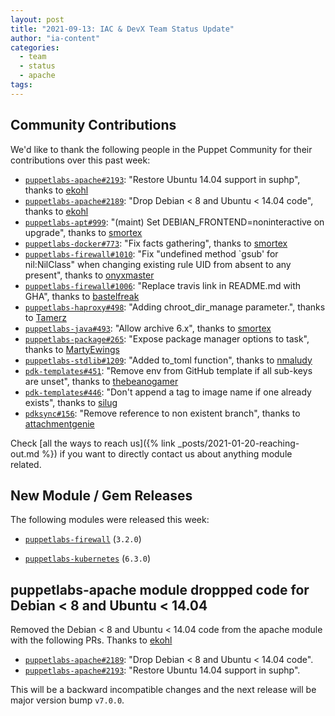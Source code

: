 ```yaml
---
layout: post
title: "2021-09-13: IAC & DevX Team Status Update"
author: "ia-content"
categories:
  - team
  - status
  - apache
tags:
---
```


## Community Contributions

We'd like to thank the following people in the Puppet Community for their contributions over this past week:

- [`puppetlabs-apache#2193`][puppetlabs-apache-pr-2193]: "Restore Ubuntu 14.04 support in suphp", thanks to [ekohl][ekohl]
- [`puppetlabs-apache#2189`][puppetlabs-apache-pr-2189]: "Drop Debian < 8 and Ubuntu < 14.04 code", thanks to [ekohl][ekohl]
- [`puppetlabs-apt#999`][puppetlabs-apt-pr-999]: "(maint) Set DEBIAN_FRONTEND=noninteractive on upgrade", thanks to [smortex][smortex]
- [`puppetlabs-docker#773`][puppetlabs-docker-pr-773]: "Fix facts gathering", thanks to [smortex][smortex]
- [`puppetlabs-firewall#1010`][puppetlabs-firewall-pr-1010]: "Fix "undefined method `gsub' for nil:NilClass" when changing existing rule UID from absent to any present", thanks to [onyxmaster][onyxmaster]
- [`puppetlabs-firewall#1006`][puppetlabs-firewall-pr-1006]: "Replace travis link in README.md with GHA", thanks to [bastelfreak][bastelfreak]
- [`puppetlabs-haproxy#498`][puppetlabs-haproxy-pr-498]: "Adding chroot_dir_manage parameter.", thanks to [Tamerz][Tamerz]
- [`puppetlabs-java#493`][puppetlabs-java-pr-493]: "Allow archive 6.x", thanks to [smortex][smortex]
- [`puppetlabs-package#265`][puppetlabs-package-pr-265]: "Expose package manager options to task", thanks to [MartyEwings][MartyEwings]
- [`puppetlabs-stdlib#1209`][puppetlabs-stdlib-pr-1209]: "Added to_toml function", thanks to [nmaludy][nmaludy]
- [`pdk-templates#451`][pdk-templates-pr-451]: "Remove env from GitHub template if all sub-keys are unset", thanks to [thebeanogamer][thebeanogamer]
- [`pdk-templates#446`][pdk-templates-pr-446]: "Don't append a tag to image name if one already exists", thanks to [silug][silug]
- [`pdksync#156`][pdksync-pr-156]: "Remove reference to non existent branch", thanks to [attachmentgenie][attachmentgenie]

Check [all the ways to reach us]({% link _posts/2021-01-20-reaching-out.md %}) if you want to directly contact us about anything module related.

## New Module / Gem Releases

The following modules were released this week:

- [`puppetlabs-firewall`][puppetlabs-firewall] (`3.2.0`)
- [`puppetlabs-kubernetes`][puppetlabs-kubernetes] (`6.3.0`)

  [puppetlabs-firewall]: http://github.com/puppetlabs/puppetlabs-firewall
  [puppetlabs-kubernetes]: https://github.com/puppetlabs/puppetlabs-kubernetes
  [puppetlabs-apache-pr-2193]: https://github.com/puppetlabs/puppetlabs-apache/pull/2193
  [ekohl]: https://github.com/ekohl
  [puppetlabs-apache-pr-2189]: https://github.com/puppetlabs/puppetlabs-apache/pull/2189
  [puppetlabs-apt-pr-999]: https://github.com/puppetlabs/puppetlabs-apt/pull/999
  [smortex]: https://github.com/smortex
  [puppetlabs-docker-pr-773]: https://github.com/puppetlabs/puppetlabs-docker/pull/773
  [puppetlabs-firewall-pr-1010]: https://github.com/puppetlabs/puppetlabs-firewall/pull/1010
  [onyxmaster]: https://github.com/onyxmaster
  [puppetlabs-firewall-pr-1006]: https://github.com/puppetlabs/puppetlabs-firewall/pull/1006
  [bastelfreak]: https://github.com/bastelfreak
  [puppetlabs-haproxy-pr-498]: https://github.com/puppetlabs/puppetlabs-haproxy/pull/498
  [Tamerz]: https://github.com/Tamerz
  [puppetlabs-java-pr-493]: https://github.com/puppetlabs/puppetlabs-java/pull/493
  [puppetlabs-package-pr-265]: https://github.com/puppetlabs/puppetlabs-package/pull/265
  [MartyEwings]: https://github.com/MartyEwings
  [puppetlabs-stdlib-pr-1209]: https://github.com/puppetlabs/puppetlabs-stdlib/pull/1209
  [nmaludy]: https://github.com/nmaludy
  [pdk-templates-pr-451]: https://github.com/puppetlabs/pdk-templates/pull/451
  [thebeanogamer]: https://github.com/thebeanogamer
  [pdk-templates-pr-446]: https://github.com/puppetlabs/pdk-templates/pull/446
  [silug]: https://github.com/silug
  [pdksync-pr-156]: https://github.com/puppetlabs/pdksync/pull/156
  [attachmentgenie]: https://github.com/attachmentgenie

## puppetlabs-apache module droppped code for Debian < 8 and Ubuntu < 14.04

Removed the Debian < 8 and Ubuntu < 14.04 code from the apache module with the following PRs. Thanks to [ekohl][ekohl]

- [`puppetlabs-apache#2189`][puppetlabs-apache-pr-2189]: "Drop Debian < 8 and Ubuntu < 14.04 code".
- [`puppetlabs-apache#2193`][puppetlabs-apache-pr-2193]: "Restore Ubuntu 14.04 support in suphp".

This will be a backward incompatible changes and the next release will be major version bump `v7.0.0`.

  [Adrian]:             https://github.com/adrianiurca
  [Ben]:                https://github.com/binford2k
  [Ciaran]:             https://github.com/sanfrancrisko
  [Daiana]:             https://github.com/daianamezdrea
  [Danny]:              https://github.com/carabasdaniel
  [DavidArmstrong]:     https://github.com/da-ar
  [DavidSwan]:          https://github.com/david22swan
  [Lore]:               https://github.com/lionce
  [Michael]:            https://github.com/michaeltlombardi
  [Paula]:              https://github.com/pmcmaw
  [Peter]:              https://github.com/petergmurphy
  [Sheena]:             https://github.com/sheenaajay
  [Supported Modules]:  https://puppetlabs.github.io/iac/modules/
  [Tools]:              https://puppetlabs.github.io/iac/tools/
